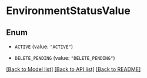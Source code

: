 # EnvironmentStatusValue

## Enum


* `ACTIVE` (value: `"ACTIVE"`)

* `DELETE_PENDING` (value: `"DELETE_PENDING"`)


[[Back to Model list]](../README.md#documentation-for-models) [[Back to API list]](../README.md#documentation-for-api-endpoints) [[Back to README]](../README.md)


